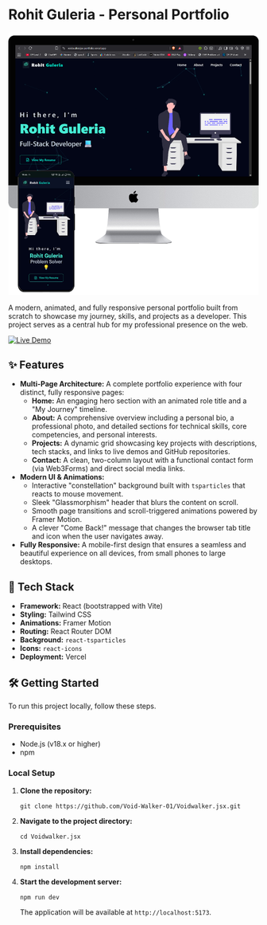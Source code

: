 # Rohit Guleria - Personal Portfolio

![Rohit Guleria's Portfolio Screenshot](/images/portfolio.png)

A modern, animated, and fully responsive personal portfolio built from scratch to showcase my journey, skills, and projects as a developer. This project serves as a central hub for my professional presence on the web.

[![Live Demo](https://img.shields.io/badge/Live-Demo-teal?style=for-the-badge)](https://voidwalkerjsx-portfolio.vercel.app/)

## ✨ Features

- **Multi-Page Architecture:** A complete portfolio experience with four distinct, fully responsive pages:
    - **Home:** An engaging hero section with an animated role title and a "My Journey" timeline.
    - **About:** A comprehensive overview including a personal bio, a professional photo, and detailed sections for technical skills, core competencies, and personal interests.
    - **Projects:** A dynamic grid showcasing key projects with descriptions, tech stacks, and links to live demos and GitHub repositories.
    - **Contact:** A clean, two-column layout with a functional contact form (via Web3Forms) and direct social media links.
- **Modern UI & Animations:**
    - Interactive "constellation" background built with `tsparticles` that reacts to mouse movement.
    - Sleek "Glassmorphism" header that blurs the content on scroll.
    - Smooth page transitions and scroll-triggered animations powered by Framer Motion.
    - A clever "Come Back!" message that changes the browser tab title and icon when the user navigates away.
- **Fully Responsive:** A mobile-first design that ensures a seamless and beautiful experience on all devices, from small phones to large desktops.

## 🚀 Tech Stack

- **Framework:** React (bootstrapped with Vite)
- **Styling:** Tailwind CSS
- **Animations:** Framer Motion
- **Routing:** React Router DOM
- **Background:** `react-tsparticles`
- **Icons:** `react-icons`
- **Deployment:** Vercel

## 🛠️ Getting Started

To run this project locally, follow these steps.

### Prerequisites

- Node.js (v18.x or higher)
- npm

### Local Setup

1.  **Clone the repository:**
    ```
    git clone https://github.com/Void-Walker-01/Voidwalker.jsx.git
    ```
2.  **Navigate to the project directory:**
    ```
    cd Voidwalker.jsx
    ```
3.  **Install dependencies:**
    ```
    npm install
    ```
4.  **Start the development server:**
    ```
    npm run dev
    ```
    The application will be available at `http://localhost:5173`.
